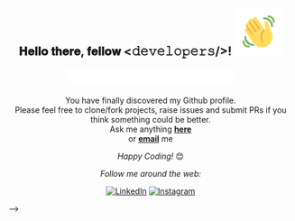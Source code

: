 <div align="center">
<h2> 𝐇𝐞𝐥𝐥𝐨 𝐭𝐡𝐞𝐫𝐞, 𝐟𝐞𝐥𝐥𝐨𝐰 <𝚍𝚎𝚟𝚎𝚕𝚘𝚙𝚎𝚛𝚜/>! <img src="https://github.com/Nikhil14091997/Code-File/blob/master/wave.gif" width="85px"></h2>
</div>

<div align="center" width="50">

<img src="https://github.com/Nikhil14091997/Code-File/blob/master/result.gif" alt="Welcome!" width="300"/>

</div>

<div align="center">

You have finally discovered my Github profile. <br>
Please feel free to clone/fork projects, raise issues and submit PRs if you think something could be better. <br>
Ask me anything <a href="https://github.com/Nikhil14091997/Nikhil14091997/discussions/1"><b>here</b></a><br>
or <a href="mailto:nikhil14091997@gmail.com"><b>email</b></a> me

<i>Happy Coding!</i> 😊

</div>

<div align="center">





<i>Follow me around the web:</i><br>

  <!-- <a target="_blank" href="https://www.linkedin.com/in/nikhil-kumar-272758136/">🇱​🇮​🇳​🇰​🇪​🇩​🇮​🇳​</a> ●
  <a target="_blank" href="https://www.instagram.com/nikhil_kumar_14/?hl=en">🇮​🇳​🇸​🇹​🇦​🇬​🇷​🇦​🇲​</a> ● -->
  

<a href="https://www.linkedin.com/in/nikhil-kumar-272758136/" target="_blank"><img src="https://img.shields.io/badge/LinkedIn-%230077B5.svg?&style=flat-square&logo=linkedin&logoColor=white" alt="LinkedIn"></a>
<a href="https://www.instagram.com/nikhil_kumar_14/?hl=en" target="_blank"><img src="https://img.shields.io/badge/Instagram-%23E4405F.svg?&style=flat-square&logo=instagram&logoColor=white" alt="Instagram"></a>


</div>

<!--

- 👋 Hi, I’m @Nikhil14091997
- 👀 I’m interested in ...
- 🌱 I’m currently learning ...
- 💞️ I’m looking to collaborate on ...
- 📫 How to reach me ...

<!---
Nikhil14091997/Nikhil14091997 is a ✨ special ✨ repository because its `README.md` (this file) appears on your GitHub profile.
You can click the Preview link to take a look at your changes.
--->

-->
